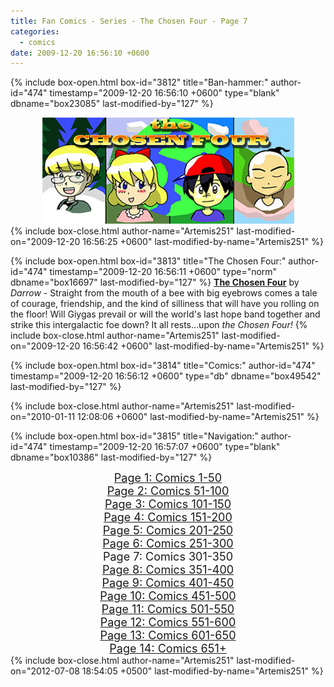 ```yaml
---
title: Fan Comics - Series - The Chosen Four - Page 7
categories:
  - comics
date: 2009-12-20 16:56:10 +0600
---
```

{% include box-open.html box-id="3812" title="Ban-hammer:" author-id="474" timestamp="2009-12-20 16:56:10 +0600" type="blank" dbname="box23085" last-modified-by="127" %}
<center>
<img src="/comics/series/chosenfour/chosenfourbanner.jpg" />
</center>
{% include box-close.html author-name="Artemis251" last-modified-on="2009-12-20 16:56:25 +0600" last-modified-by-name="Artemis251" %}

{% include box-open.html box-id="3813" title="The Chosen Four:" author-id="474" timestamp="2009-12-20 16:56:11 +0600" type="norm" dbname="box16697" last-modified-by="127" %}
<b><u>The Chosen Four</u></b> by <i>Darrow</i> - Straight from the mouth of a bee with big eyebrows comes a tale of courage, friendship, and the kind of silliness that will have you rolling on the floor!  Will Giygas prevail or will the world's last hope band together and strike this intergalactic foe down?  It all rests...upon <i>the Chosen Four!</i>
{% include box-close.html author-name="Artemis251" last-modified-on="2009-12-20 16:56:42 +0600" last-modified-by-name="Artemis251" %}

{% include box-open.html box-id="3814" title="Comics:" author-id="474" timestamp="2009-12-20 16:56:12 +0600" type="db" dbname="box49542" last-modified-by="127" %}
<center><navigator search="`Content` LIKE 'Darrow%'" display="no" quantity="50" start="300" section="description" /><displaytor mode="twocolumnlist" /></center>
{% include box-close.html author-name="Artemis251" last-modified-on="2010-01-11 12:08:06 +0600" last-modified-by-name="Artemis251" %}

{% include box-open.html box-id="3815" title="Navigation:" author-id="474" timestamp="2009-12-20 16:57:07 +0600" type="blank" dbname="box10386" last-modified-by="127" %}
<center>
<a href="http://starmen.net/comics/series/chosenfour/index.php"><font size="4">Page 1: Comics 1-50</font></a><br />
<a href="http://starmen.net/comics/series/chosenfour/index2.php"><font size="4">Page 2: Comics 51-100</font></a><br />
<a href="http://starmen.net/comics/series/chosenfour/index3.php"><font size="4">Page 3: Comics 101-150</font></a><br />
<a href="http://starmen.net/comics/series/chosenfour/index4.php"><font size="4">Page 4: Comics 151-200</font></a><br />
<a href="http://starmen.net/comics/series/chosenfour/index5.php"><font size="4">Page 5: Comics 201-250</font></a><br />
<a href="http://starmen.net/comics/series/chosenfour/index6.php"><font size="4">Page 6: Comics 251-300</font></a>
<br /><font size="4">Page 7: Comics 301-350</font>
<br /><a href="http://starmen.net/comics/series/chosenfour/index8.php"><font size="4">Page 8: Comics 351-400</font></a>
<br /><a href="http://starmen.net/comics/series/chosenfour/index9.php"><font size="4">Page 9: Comics 401-450</font></a>
<br /><a href="http://starmen.net/comics/series/chosenfour/index10.php"><font size="4">Page 10: Comics 451-500</font></a>
<br /><a href="http://starmen.net/comics/series/chosenfour/index11.php"><font size="4">Page 11: Comics 501-550</font></a>
<br /><a href="http://starmen.net/comics/series/chosenfour/index12.php"><font size="4">Page 12: Comics 551-600</font></a>
<br /><a href="http://starmen.net/comics/series/chosenfour/index13.php"><font size="4">Page 13: Comics 601-650</font></a>
<br /><a href="http://starmen.net/comics/series/chosenfour/index14.php"><font size="4">Page 14: Comics 651+</font></a>
<!--
<br /><a href="http://starmen.net/comics/series/chosenfour/index10.php"><font size="4">Page 10: Comics 301+</font></a>
-->
</center>
{% include box-close.html author-name="Artemis251" last-modified-on="2012-07-08 18:54:05 +0500" last-modified-by-name="Artemis251" %}
